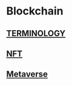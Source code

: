 # Blockchain

## [TERMINOLOGY](https://github.com/koji/blockchain_info/blob/main/TERMINOLOGY.md)



## [NFT](https://github.com/koji/blockchain_info/blob/main/NFT.md)



## [Metaverse](https://github.com/koji/blockchain_info/blob/main/Metaverse.md)

